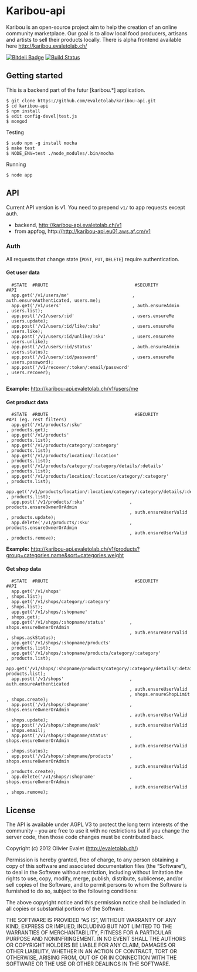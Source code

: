 # Karibou-api
Karibou is an open-source project aim to help the creation of an 
online community marketplace. Our goal is to allow local food producers, artisans and artists 
to sell their products locally. There is alpha frontend available here http://karibou.evaletolab.ch/

[![Bitdeli Badge](https://d2weczhvl823v0.cloudfront.net/evaletolab/karibou-api/trend.png)](https://bitdeli.com/free "Bitdeli Badge")
[![Build Status](https://travis-ci.org/evaletolab/karibou-api.svg?branch=master)](https://travis-ci.org/evaletolab/karibou-api)

## Getting started
This is a backend part of the futur [karibou.*] application.

    $ git clone https://github.com/evaletolab/karibou-api.git
    $ cd karibou-api
    $ npm install
    $ edit config-devel|test.js
    $ mongod
    
Testing

    $ sudo npm -g install mocha
    $ make test
    $ NODE_ENV=test ./node_modules/.bin/mocha

Running    

    $ node app


## API
Current API version is v1. You need to prepend `v1/` to app requests except auth.

* backend, http://karibou-api.evaletolab.ch/v1 
* from appfog, http://http://karibou-api.eu01.aws.af.cm/v1

### Auth
All requests that change state (`POST`, `PUT`, `DELETE`) require authentication.

#### Get user data
```
  #STATE  #ROUTE                                 #SECURITY                 #API
  app.get('/v1/users/me'                        , auth.ensureAuthenticated, users.me);
  app.get('/v1/users'                           , auth.ensureAdmin        , users.list);
  app.post('/v1/users/:id'                      , users.ensureMe          , users.update);
  app.post('/v1/users/:id/like/:sku'            , users.ensureMe          , users.like);
  app.post('/v1/users/:id/unlike/:sku'          , users.ensureMe          , users.unlike);
  app.post('/v1/users/:id/status'               , auth.ensureAdmin        , users.status);
  app.post('/v1/users/:id/password'             , users.ensureMe          , users.password);
  app.post('/v1/recover/:token/:email/password'                           , users.recover);
  
```
**Example:** http://karibou-api.evaletolab.ch/v1/users/me

#### Get product data
```
  #STATE  #ROUTE                                 #SECURITY                 #API (eg. rest filters)
  app.get('/v1/products/:sku'                                            , products.get);
  app.get('/v1/products'                                                 , products.list);
  app.get('/v1/products/category/:category'                              , products.list);
  app.get('/v1/products/location/:location'                              , products.list);
  app.get('/v1/products/category/:category/details/:details'             , products.list);
  app.get('/v1/products/location/:location/category/:category'           , products.list);
  app.get('/v1/products/location/:location/category/:category/details/:details' , products.list);
  app.post('/v1/products/:sku'                 , products.ensureOwnerOrAdmin
                                               , auth.ensureUserValid    , products.update);
  app.delete('/v1/products/:sku'               , products.ensureOwnerOrAdmin
                                               , auth.ensureUserValid    , products.remove);
```
**Example:** http://karibou-api.evaletolab.ch/v1/products?group=categories.name&sort=categories.weight

#### Get shop data
```
  #STATE  #ROUTE                                 #SECURITY                 #API
  app.get('/v1/shops'                                                     , shops.list);
  app.get('/v1/shops/category/:category'                                  , shops.list);
  app.get('/v1/shops/:shopname'                                           , shops.get);
  app.get('/v1/shops/:shopname/status'         , shops.ensureOwnerOrAdmin
                                               , auth.ensureUserValid     , shops.askStatus);
  app.get('/v1/shops/:shopname/products'                                  , products.list);
  app.get('/v1/shops/:shopname/products/category/:category'               , products.list);
  app.get('/v1/shops/:shopname/products/category/:category/details/:details', products.list);
  app.post('/v1/shops'                         , auth.ensureAuthenticated
                                               , auth.ensureUserValid
                                               , shops.ensureShopLimit    , shops.create);
  app.post('/v1/shops/:shopname'               , shops.ensureOwnerOrAdmin
                                               , auth.ensureUserValid     , shops.update);
  app.post('/v1/shops/:shopname/ask'           , auth.ensureUserValid     , shops.email);
  app.post('/v1/shops/:shopname/status'        , shops.ensureOwnerOrAdmin
                                               , auth.ensureUserValid     , shops.status);
  app.post('/v1/shops/:shopname/products'      , shops.ensureOwnerOrAdmin
                                               , auth.ensureUserValid     , products.create);
  app.delete('/v1/shops/:shopname'             , shops.ensureOwnerOrAdmin
                                               , auth.ensureUserValid     , shops.remove);
```



## License
The API is available under AGPL V3 to protect the long term interests of the community – you are free to use it with no restrictions but if you change the server code, then those code changes must be contributed back.

Copyright (c) 2012 Olivier Evalet (http://evaletolab.ch/)

Permission is hereby granted, free of charge, to any person obtaining a copy
of this software and associated documentation files (the “Software”), to deal
in the Software without restriction, including without limitation the rights
to use, copy, modify, merge, publish, distribute, sublicense, and/or sell
copies of the Software, and to permit persons to whom the Software is
furnished to do so, subject to the following conditions:

The above copyright notice and this permission notice shall be included in
all copies or substantial portions of the Software.

THE SOFTWARE IS PROVIDED “AS IS”, WITHOUT WARRANTY OF ANY KIND, EXPRESS OR
IMPLIED, INCLUDING BUT NOT LIMITED TO THE WARRANTIES OF MERCHANTABILITY,
FITNESS FOR A PARTICULAR PURPOSE AND NONINFRINGEMENT. IN NO EVENT SHALL THE
AUTHORS OR COPYRIGHT HOLDERS BE LIABLE FOR ANY CLAIM, DAMAGES OR OTHER
LIABILITY, WHETHER IN AN ACTION OF CONTRACT, TORT OR OTHERWISE, ARISING FROM,
OUT OF OR IN CONNECTION WITH THE SOFTWARE OR THE USE OR OTHER DEALINGS IN
THE SOFTWARE.
